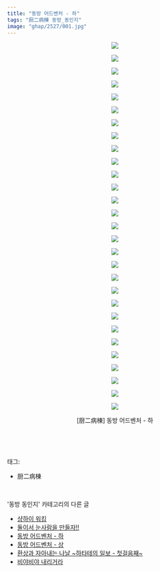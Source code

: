 ```yaml
---
title: "동방 어드벤처 - 하"
tags: "厨二病棟 동방_동인지"
image: "ghap/2527/001.jpg"
---
```

<div class="article">
<p style="text-align: center; clear: none; float: none;"><img src="{{ site.nasurl }}/ghap/2527/001.jpg"/></p>
<p style="text-align: center; clear: none; float: none;"><img src="{{ site.nasurl }}/ghap/2527/002.jpg"/></p>
<p style="text-align: center; clear: none; float: none;"><img src="{{ site.nasurl }}/ghap/2527/003.jpg"/></p>
<p style="text-align: center; clear: none; float: none;"><img src="{{ site.nasurl }}/ghap/2527/004.jpg"/></p>
<p style="text-align: center; clear: none; float: none;"><img src="{{ site.nasurl }}/ghap/2527/005.jpg"/></p>
<p style="text-align: center; clear: none; float: none;"><img src="{{ site.nasurl }}/ghap/2527/006.jpg"/></p>
<p style="text-align: center; clear: none; float: none;"><img src="{{ site.nasurl }}/ghap/2527/007.jpg"/></p>
<p style="text-align: center; clear: none; float: none;"><img src="{{ site.nasurl }}/ghap/2527/008.jpg"/></p>
<p style="text-align: center; clear: none; float: none;"><img src="{{ site.nasurl }}/ghap/2527/009.jpg"/></p>
<p style="text-align: center; clear: none; float: none;"><img src="{{ site.nasurl }}/ghap/2527/010.jpg"/></p>
<p style="text-align: center; clear: none; float: none;"><img src="{{ site.nasurl }}/ghap/2527/011.jpg"/></p>
<p style="text-align: center; clear: none; float: none;"><img src="{{ site.nasurl }}/ghap/2527/012.jpg"/></p>
<p style="text-align: center; clear: none; float: none;"><img src="{{ site.nasurl }}/ghap/2527/013.jpg"/></p>
<p style="text-align: center; clear: none; float: none;"><img src="{{ site.nasurl }}/ghap/2527/014.jpg"/></p>
<p style="text-align: center; clear: none; float: none;"><img src="{{ site.nasurl }}/ghap/2527/015.jpg"/></p>
<p style="text-align: center; clear: none; float: none;"><img src="{{ site.nasurl }}/ghap/2527/016.jpg"/></p>
<p style="text-align: center; clear: none; float: none;"><img src="{{ site.nasurl }}/ghap/2527/017.jpg"/></p>
<p style="text-align: center; clear: none; float: none;"><img src="{{ site.nasurl }}/ghap/2527/018.jpg"/></p>
<p style="text-align: center; clear: none; float: none;"><img src="{{ site.nasurl }}/ghap/2527/019.jpg"/></p>
<p style="text-align: center; clear: none; float: none;"><img src="{{ site.nasurl }}/ghap/2527/020.jpg"/></p>
<p style="text-align: center; clear: none; float: none;"><img src="{{ site.nasurl }}/ghap/2527/021.jpg"/></p>
<p style="text-align: center; clear: none; float: none;"><img src="{{ site.nasurl }}/ghap/2527/022.jpg"/></p>
<p style="text-align: center; clear: none; float: none;"><img src="{{ site.nasurl }}/ghap/2527/023.jpg"/></p>
<p style="text-align: center; clear: none; float: none;"><img src="{{ site.nasurl }}/ghap/2527/024.jpg"/></p>
<p style="text-align: center; clear: none; float: none;"><img src="{{ site.nasurl }}/ghap/2527/025.jpg"/></p>
<p style="text-align: center; clear: none; float: none;"><img src="{{ site.nasurl }}/ghap/2527/026.jpg"/></p>
<p style="text-align: center; clear: none; float: none;"><img src="{{ site.nasurl }}/ghap/2527/027.jpg"/></p>
<p style="text-align: center; clear: none; float: none;"><img src="{{ site.nasurl }}/ghap/2527/028.jpg"/></p>
<p style="text-align: center; clear: none; float: none;"><img src="{{ site.nasurl }}/ghap/2527/029.jpg"/></p>
<p style="text-align: center; clear: none; float: none;">[厨二病棟] 동방 어드벤처 - 하</p>
<p><br/></p>
</div><br/>
<div class="tagTrail">
<p>태그: </p>
<ul>
<li>厨二病棟</li>
</ul>
</div><br/>
<div class="another">
<p>'동방 동인지' 카테고리의 다른 글</p>
<ul>
<li><a href="/2016-10-10-ghap_2530">샹하이 워킹</a></li>
<li><a href="/2016-10-10-ghap_2529">둘이서 눈사람을 만들자!!</a></li>
<li><a href="/2016-10-10-ghap_2527">동방 어드벤처 - 하</a></li>
<li><a href="/2016-10-10-ghap_2526">동방 어드벤처 - 상</a></li>
<li><a href="/2016-10-10-ghap_2525">환상과 자아내는 나날 ~하타테의 일보 - 첫걸음째~</a></li>
<li><a href="/2016-10-10-ghap_2523">비야비야 내리거라</a></li>
</ul>
</div><br/>
<div class="cb_module cb_fluid">
<div class="cb_wrt cb_profile">
</div><!-- commentList close -->
</div><br/>
